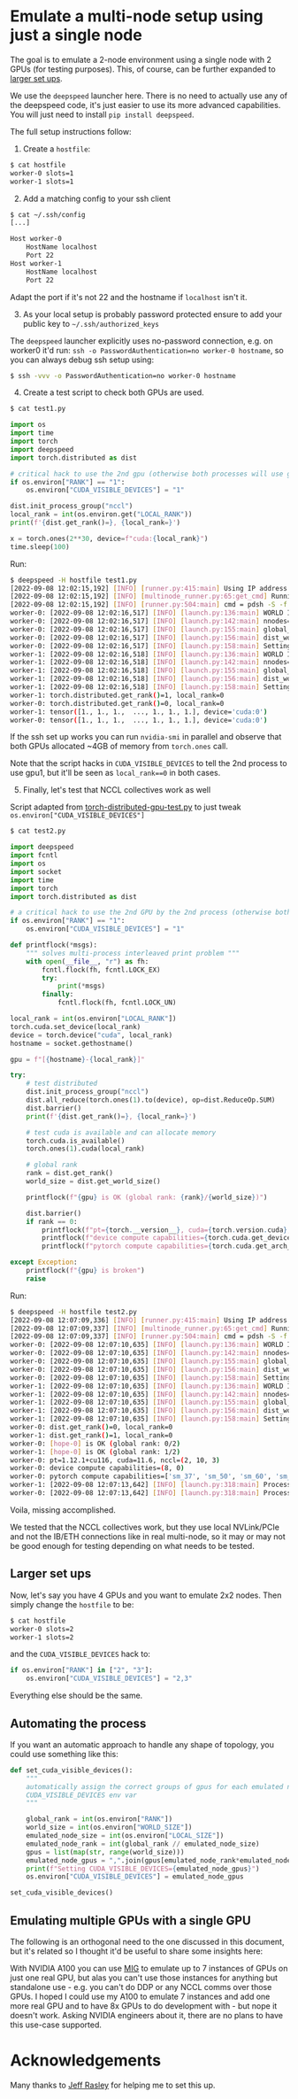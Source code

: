 # Emulate a multi-node setup using just a single node

The goal is to emulate a 2-node environment using a single node with 2 GPUs (for testing purposes). This, of course, can be further expanded to [larger set ups](#larger-set-ups).

We use the `deepspeed` launcher here. There is no need to actually use any of the deepspeed code, it's just easier to use its more advanced capabilities. You will just need to install `pip install deepspeed`.

The full setup instructions follow:

1. Create a `hostfile`:
   
 ```bash
 $ cat hostfile
 worker-0 slots=1
 worker-1 slots=1
 ```

2. Add a matching config to your ssh client

 ```bash
 $ cat ~/.ssh/config
 [...]
 
 Host worker-0
     HostName localhost
     Port 22
 Host worker-1
     HostName localhost
     Port 22
 ```

 Adapt the port if it's not 22 and the hostname if `localhost` isn't it.


3. As your local setup is probably password protected ensure to add your public key to `~/.ssh/authorized_keys`

 The `deepspeed` launcher explicitly uses no-password connection, e.g. on worker0 it'd run: `ssh -o PasswordAuthentication=no worker-0 hostname`, so you can always debug ssh setup using:

 ```bash
 $ ssh -vvv -o PasswordAuthentication=no worker-0 hostname
 ```

4. Create a test script to check both GPUs are used.

 ```bash
 $ cat test1.py
 ```

 ```python
 import os
 import time
 import torch
 import deepspeed
 import torch.distributed as dist
 
 # critical hack to use the 2nd gpu (otherwise both processes will use gpu0)
 if os.environ["RANK"] == "1":
     os.environ["CUDA_VISIBLE_DEVICES"] = "1"
 
 dist.init_process_group("nccl")
 local_rank = int(os.environ.get("LOCAL_RANK"))
 print(f'{dist.get_rank()=}, {local_rank=}')
 
 x = torch.ones(2**30, device=f"cuda:{local_rank}")
 time.sleep(100)
 ```

 Run:

 ```bash
 $ deepspeed -H hostfile test1.py
 [2022-09-08 12:02:15,192] [INFO] [runner.py:415:main] Using IP address of 192.168.0.17 for node worker-0
 [2022-09-08 12:02:15,192] [INFO] [multinode_runner.py:65:get_cmd] Running on the following workers: worker-0,worker-1
 [2022-09-08 12:02:15,192] [INFO] [runner.py:504:main] cmd = pdsh -S -f 1024 -w worker-0,worker-1 export PYTHONPATH=/mnt/nvme0/code/huggingface/multi-node-emulate-ds;  cd /mnt/nvme0/code/huggingface/multi-node-emulate-ds; /home/stas/anaconda3/envs/py38-pt112/bin/python -u -m deepspeed.launcher.launch --world_info=eyJ3b3JrZXItMCI6IFswXSwgIndvcmtlci0xIjogWzBdfQ== --node_rank=%n --master_addr=192.168.0.17 --master_port=29500 test1.py
 worker-0: [2022-09-08 12:02:16,517] [INFO] [launch.py:136:main] WORLD INFO DICT: {'worker-0': [0], 'worker-1': [0]}
 worker-0: [2022-09-08 12:02:16,517] [INFO] [launch.py:142:main] nnodes=2, num_local_procs=1, node_rank=0
 worker-0: [2022-09-08 12:02:16,517] [INFO] [launch.py:155:main] global_rank_mapping=defaultdict(<class 'list'>, {'worker-0': [0], 'worker-1': [1]})
 worker-0: [2022-09-08 12:02:16,517] [INFO] [launch.py:156:main] dist_world_size=2
 worker-0: [2022-09-08 12:02:16,517] [INFO] [launch.py:158:main] Setting CUDA_VISIBLE_DEVICES=0
 worker-1: [2022-09-08 12:02:16,518] [INFO] [launch.py:136:main] WORLD INFO DICT: {'worker-0': [0], 'worker-1': [0]}
 worker-1: [2022-09-08 12:02:16,518] [INFO] [launch.py:142:main] nnodes=2, num_local_procs=1, node_rank=1
 worker-1: [2022-09-08 12:02:16,518] [INFO] [launch.py:155:main] global_rank_mapping=defaultdict(<class 'list'>, {'worker-0': [0], 'worker-1': [1]})
 worker-1: [2022-09-08 12:02:16,518] [INFO] [launch.py:156:main] dist_world_size=2
 worker-1: [2022-09-08 12:02:16,518] [INFO] [launch.py:158:main] Setting CUDA_VISIBLE_DEVICES=0
 worker-1: torch.distributed.get_rank()=1, local_rank=0
 worker-0: torch.distributed.get_rank()=0, local_rank=0
 worker-1: tensor([1., 1., 1.,  ..., 1., 1., 1.], device='cuda:0')
 worker-0: tensor([1., 1., 1.,  ..., 1., 1., 1.], device='cuda:0')
 ```

 If the ssh set up works you can run `nvidia-smi` in parallel and observe that both GPUs allocated ~4GB of memory from `torch.ones` call.
 
 Note that the script hacks in `CUDA_VISIBLE_DEVICES` to tell the 2nd process to use gpu1, but it'll be seen as `local_rank==0` in both cases.

5. Finally, let's test that NCCL collectives work as well

 Script adapted from [torch-distributed-gpu-test.py](./torch-distributed-gpu-test.py) to just tweak `os.environ["CUDA_VISIBLE_DEVICES"]`
 
 ```bash
 $ cat test2.py
 ```

 ```python
 import deepspeed
 import fcntl
 import os
 import socket
 import time
 import torch
 import torch.distributed as dist
 
 # a critical hack to use the 2nd GPU by the 2nd process (otherwise both processes will use gpu0)
 if os.environ["RANK"] == "1":
     os.environ["CUDA_VISIBLE_DEVICES"] = "1"
 
 def printflock(*msgs):
     """ solves multi-process interleaved print problem """
     with open(__file__, "r") as fh:
         fcntl.flock(fh, fcntl.LOCK_EX)
         try:
             print(*msgs)
         finally:
             fcntl.flock(fh, fcntl.LOCK_UN)
 
 local_rank = int(os.environ["LOCAL_RANK"])
 torch.cuda.set_device(local_rank)
 device = torch.device("cuda", local_rank)
 hostname = socket.gethostname()
 
 gpu = f"[{hostname}-{local_rank}]"
 
 try:
     # test distributed
     dist.init_process_group("nccl")
     dist.all_reduce(torch.ones(1).to(device), op=dist.ReduceOp.SUM)
     dist.barrier()
     print(f'{dist.get_rank()=}, {local_rank=}')
 
     # test cuda is available and can allocate memory
     torch.cuda.is_available()
     torch.ones(1).cuda(local_rank)
 
     # global rank
     rank = dist.get_rank()
     world_size = dist.get_world_size()
 
     printflock(f"{gpu} is OK (global rank: {rank}/{world_size})")
 
     dist.barrier()
     if rank == 0:
         printflock(f"pt={torch.__version__}, cuda={torch.version.cuda}, nccl={torch.cuda.nccl.version()}")
         printflock(f"device compute capabilities={torch.cuda.get_device_capability()}")
         printflock(f"pytorch compute capabilities={torch.cuda.get_arch_list()}")
 
 except Exception:
     printflock(f"{gpu} is broken")
     raise
 ```
 
 Run:
 
 ```bash
 $ deepspeed -H hostfile test2.py
 [2022-09-08 12:07:09,336] [INFO] [runner.py:415:main] Using IP address of 192.168.0.17 for node worker-0
 [2022-09-08 12:07:09,337] [INFO] [multinode_runner.py:65:get_cmd] Running on the following workers: worker-0,worker-1
 [2022-09-08 12:07:09,337] [INFO] [runner.py:504:main] cmd = pdsh -S -f 1024 -w worker-0,worker-1 export PYTHONPATH=/mnt/nvme0/code/huggingface/multi-node-emulate-ds;  cd /mnt/nvme0/code/huggingface/multi-node-emulate-ds; /home/stas/anaconda3/envs/py38-pt112/bin/python -u -m deepspeed.launcher.launch --world_info=eyJ3b3JrZXItMCI6IFswXSwgIndvcmtlci0xIjogWzBdfQ== --node_rank=%n --master_addr=192.168.0.17 --master_port=29500 test2.py
 worker-0: [2022-09-08 12:07:10,635] [INFO] [launch.py:136:main] WORLD INFO DICT: {'worker-0': [0], 'worker-1': [0]}
 worker-0: [2022-09-08 12:07:10,635] [INFO] [launch.py:142:main] nnodes=2, num_local_procs=1, node_rank=0
 worker-0: [2022-09-08 12:07:10,635] [INFO] [launch.py:155:main] global_rank_mapping=defaultdict(<class 'list'>, {'worker-0': [0], 'worker-1': [1]})
 worker-0: [2022-09-08 12:07:10,635] [INFO] [launch.py:156:main] dist_world_size=2
 worker-0: [2022-09-08 12:07:10,635] [INFO] [launch.py:158:main] Setting CUDA_VISIBLE_DEVICES=0
 worker-1: [2022-09-08 12:07:10,635] [INFO] [launch.py:136:main] WORLD INFO DICT: {'worker-0': [0], 'worker-1': [0]}
 worker-1: [2022-09-08 12:07:10,635] [INFO] [launch.py:142:main] nnodes=2, num_local_procs=1, node_rank=1
 worker-1: [2022-09-08 12:07:10,635] [INFO] [launch.py:155:main] global_rank_mapping=defaultdict(<class 'list'>, {'worker-0': [0], 'worker-1': [1]})
 worker-1: [2022-09-08 12:07:10,635] [INFO] [launch.py:156:main] dist_world_size=2
 worker-1: [2022-09-08 12:07:10,635] [INFO] [launch.py:158:main] Setting CUDA_VISIBLE_DEVICES=0
 worker-0: dist.get_rank()=0, local_rank=0
 worker-1: dist.get_rank()=1, local_rank=0
 worker-0: [hope-0] is OK (global rank: 0/2)
 worker-1: [hope-0] is OK (global rank: 1/2)
 worker-0: pt=1.12.1+cu116, cuda=11.6, nccl=(2, 10, 3)
 worker-0: device compute capabilities=(8, 0)
 worker-0: pytorch compute capabilities=['sm_37', 'sm_50', 'sm_60', 'sm_70', 'sm_75', 'sm_80', 'sm_86']
 worker-1: [2022-09-08 12:07:13,642] [INFO] [launch.py:318:main] Process 576485 exits successfully.
 worker-0: [2022-09-08 12:07:13,642] [INFO] [launch.py:318:main] Process 576484 exits successfully.
 ```
 
 Voila, missing accomplished.
 
 We tested that the NCCL collectives work, but they use local NVLink/PCIe and not the IB/ETH connections like in real multi-node, so it may or may not be good enough for testing depending on what needs to be tested.


## Larger set ups

Now, let's say you have 4 GPUs and you want to emulate 2x2 nodes. Then simply change the `hostfile` to be:

```bash
$ cat hostfile
worker-0 slots=2
worker-1 slots=2
```
and the `CUDA_VISIBLE_DEVICES` hack to:

```python
if os.environ["RANK"] in ["2", "3"]:
    os.environ["CUDA_VISIBLE_DEVICES"] = "2,3"
```

Everything else should be the same.


## Automating the process

If you want an automatic approach to handle any shape of topology, you could use something like this:

```python
def set_cuda_visible_devices():
    """
    automatically assign the correct groups of gpus for each emulated node by tweaking the
    CUDA_VISIBLE_DEVICES env var
    """

    global_rank = int(os.environ["RANK"])
    world_size = int(os.environ["WORLD_SIZE"])
    emulated_node_size = int(os.environ["LOCAL_SIZE"])
    emulated_node_rank = int(global_rank // emulated_node_size)
    gpus = list(map(str, range(world_size)))
    emulated_node_gpus = ",".join(gpus[emulated_node_rank*emulated_node_size:(emulated_node_rank+1)*emulated_node_size])
    print(f"Setting CUDA_VISIBLE_DEVICES={emulated_node_gpus}")
    os.environ["CUDA_VISIBLE_DEVICES"] = emulated_node_gpus

set_cuda_visible_devices()
```


## Emulating multiple GPUs with a single GPU

The following is an orthogonal need to the one discussed in this document, but it's related so I thought it'd be useful to share some insights here:

With NVIDIA A100 you can use [MIG](https://www.nvidia.com/en-us/technologies/multi-instance-gpu/) to emulate up to 7 instances of GPUs on just one real GPU, but alas you can't use those instances for anything but standalone use - e.g. you can't do DDP or any NCCL comms over those GPUs. I hoped I could use my A100 to emulate 7 instances and add one more real GPU and to have 8x GPUs to do development with - but nope it doesn't work. Asking NVIDIA engineers about it, there are no plans to have this use-case supported.


# Acknowledgements

Many thanks to [Jeff Rasley](https://github.com/jeffra/) for helping me to set this up.
